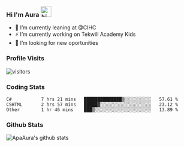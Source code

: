 ### Hi I'm Aura <img src="https://user-images.githubusercontent.com/1303154/88677602-1635ba80-d120-11ea-84d8-d263ba5fc3c0.gif" width="28px" alt="hi">

- 🔭 I’m currently leaning at @CIHC
- ⚡ I’m currently working on Tekwill Academy Kids
- 🤔 I’m looking for new oportunities


### Profile Visits 

![visitors](https://visitor-badge.glitch.me/badge?page_id=ApaAura.ApaAura)


### Coding Stats

<!--START_SECTION:waka-->

```text
C#           7 hrs 21 mins   ██████████████▒░░░░░░░░░░   57.61 %
CSHTML       2 hrs 57 mins   █████▓░░░░░░░░░░░░░░░░░░░   23.12 %
Other        1 hr 46 mins    ███▒░░░░░░░░░░░░░░░░░░░░░   13.89 %
```

<!--END_SECTION:waka-->

### Github Stats

![ApaAura's github stats](https://github-readme-stats.vercel.app/api?username=ApaAura&count_private=true&theme=tokyonight&hide=contribs,prs)
